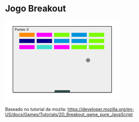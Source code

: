 # Jogo Breakout

![exemplo](https://github.com/NailsonChagas/Jogo-Breakout/blob/main/example.jpeg)

Baseado no tutorial da mozila: https://developer.mozilla.org/en-US/docs/Games/Tutorials/2D_Breakout_game_pure_JavaScript
